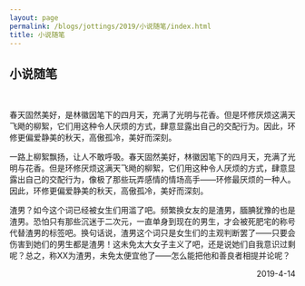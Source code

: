 ```yaml
---
layout: page
permalink: /blogs/jottings/2019/小说随笔/index.html
title: 小说随笔
---
```


## 小说随笔
<br>

春天固然美好，是林徽因笔下的四月天，充满了光明与花香。但是环修厌烦这满天飞飏的柳絮，它们用这种令人厌烦的方式，肆意显露出自己的交配行为。因此，环修更偏爱静美的秋天，高傲孤冷，美好而深刻。

一路上柳絮飘扬，让人不敢呼吸。春天固然美好，林徽因笔下的四月天，充满了光明与花香。但是环修厌烦这满天飞飏的柳絮，它们用这种令人厌烦的方式，肆意显露出自己的交配行为，像极了那些玩弄感情的情场高手——环修最厌烦的一种人。因此，环修更偏爱静美的秋天，高傲孤冷，美好而深刻。

渣男？如今这个词已经被女生们用滥了吧。频繁换女友的是渣男，腼腆犹豫的也是渣男。恐怕只有那些沉迷于二次元，一直单身到现在的男生，才会被死肥宅的称号代替渣男的标签吧。换句话说，渣男这个词只是女生们的主观判断罢了——只要会伤害到她们的男生都是渣男！这未免太大女子主义了吧，还是说她们自我意识过剩呢？总之，称XX为渣男，未免太便宜他了——怎么能把他和善良者相提并论呢？

<p align="right">2019-4-14</p>